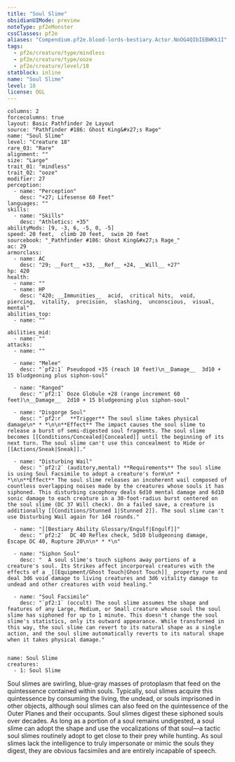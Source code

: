 ```yaml
---
title: "Soul Slime"
obsidianUIMode: preview
noteType: pf2eMonster
cssClasses: pf2e
aliases: "Compendium.pf2e.blood-lords-bestiary.Actor.NoOG4QIbIEBWKk1I" 
tags:
  - pf2e/creature/type/mindless
  - pf2e/creature/type/ooze
  - pf2e/creature/level/18
statblock: inline
name: "Soul Slime"
level: 18
license: OGL
---
```


```statblock
columns: 2
forcecolumns: true
layout: Basic Pathfinder 2e Layout
source: "Pathfinder #186: Ghost King&#x27;s Rage"
name: "Soul Slime"
level: "Creature 18"
rare_03: "Rare"
alignment: ""
size: "Large"
trait_01: "mindless"
trait_02: "ooze"
modifier: 27
perception:
  - name: "Perception"
    desc: "+27; Lifesense 60 Feet"
languages: ""
skills:
  - name: "Skills"
    desc: "Athletics: +35"
abilityMods: [9, -3, 6, -5, 0, -5]
speed: 20 feet,  climb 20 feet,  swim 20 feet
sourcebook: "_Pathfinder #186: Ghost King&#x27;s Rage_"
ac: 29
armorclass:
  - name: AC
    desc: "29; __Fort__ +33, __Ref__ +24, __Will__ +27"
hp: 420
health:
  - name: ""
  - name: HP
    desc: "420; __Immunities__  acid,  critical hits,  void,  piercing,  vitality,  precision,  slashing,  unconscious,  visual,  mental"
abilities_top:
  - name: ""

abilities_mid:
  - name: ""
attacks:
  - name: ""

  - name: "Melee"
    desc: "`pf2:1` Pseudopod +35 (reach 10 feet)\n__Damage__  3d10 + 15 bludgeoning plus siphon-soul"

  - name: "Ranged"
    desc: "`pf2:1` Ooze Globule +28 (range increment 60 feet)\n__Damage__  2d10 + 15 bludgeoning plus siphon-soul"

  - name: "Disgorge Soul"
    desc: "`pf2:r`  **Trigger** The soul slime takes physical damage\n* * *\n\n**Effect** The impact causes the soul slime to release a burst of semi-digested soul fragments. The soul slime becomes [[Conditions/Concealed|Concealed]] until the beginning of its next turn. The soul slime can't use this concealment to Hide or [[Actions/Sneak|Sneak]]."

  - name: "Disturbing Wail"
    desc: "`pf2:2` (auditory,mental) **Requirements** The soul slime is using Soul Facsimile to adopt a creature's form\n* * *\n\n**Effect** The soul slime releases an incoherent wail composed of countless overlapping noises made by the creatures whose souls it has siphoned. This disturbing cacophony deals 6d10 mental damage and 6d10 sonic damage to each creature in a 30-foot-radius burst centered on the soul slime (DC 37 Will check). On a failed save, a creature is additionally [[Conditions/Stunned 1|Stunned 2]]. The soul slime can't use Disturbing Wail again for 1d4 rounds."

  - name: "[[Bestiary Ability Glossary/Engulf|Engulf]]"
    desc: "`pf2:2`  DC 40 Reflex check, 5d10 bludgeoning damage, Escape DC 40, Rupture 20\n\n* * *\n"

  - name: "Siphon Soul"
    desc: "  A soul slime's touch siphons away portions of a creature's soul. Its Strikes affect incorporeal creatures with the effects of a _[[Equipment/Ghost Touch|Ghost Touch]]_ property rune and deal 3d6 void damage to living creatures and 3d6 vitality damage to undead and other creatures with void healing."

  - name: "Soul Facsimile"
    desc: "`pf2:1` (occult) The soul slime assumes the shape and features of any Large, Medium, or Small creature whose soul the soul slime has siphoned for up to 1 minute. This doesn't change the soul slime's statistics, only its outward appearance. While transformed in this way, the soul slime can revert to its natural shape as a single action, and the soul slime automatically reverts to its natural shape when it takes physical damage."
 
```

```encounter-table
name: Soul Slime
creatures:
  - 1: Soul Slime
```



Soul slimes are swirling, blue-gray masses of protoplasm that feed on the quintessence contained within souls. Typically, soul slimes acquire this quintessence by consuming the living, the undead, or souls imprisoned in other objects, although soul slimes can also feed on the quintessence of the Outer Planes and their occupants. Soul slimes digest these siphoned souls over decades. As long as a portion of a soul remains undigested, a soul slime can adopt the shape and use the vocalizations of that soul—a tactic soul slimes routinely adopt to get close to their prey while hunting. As soul slimes lack the intelligence to truly impersonate or mimic the souls they digest, they are obvious facsimiles and are entirely incapable of speech.

